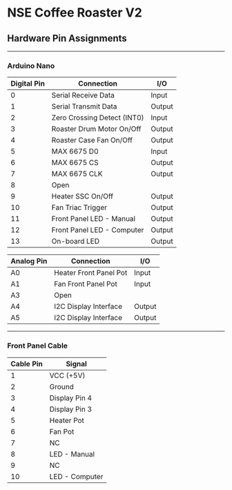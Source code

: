 # NSE Coffee Roaster V2
## Hardware Pin Assignments
----
### Arduino Nano
| Digital Pin | Connection | I/O |
| --- | --- | --- |
| 0 | Serial Receive Data | Input |
| 1 | Serial Transmit Data | Output |
| 2 | Zero Crossing Detect (INT0) | Input |
| 3 | Roaster Drum Motor On/Off | Output |
| 4 | Roaster Case Fan On/Off | Output |
| 5 | MAX 6675 D0 | Input |
| 6 | MAX 6675 CS | Output |
| 7 | MAX 6675 CLK | Output |
| 8 | Open | |
| 9 | Heater SSC On/Off | Output |
| 10 | Fan Triac Trigger | Output |
| 11 | Front Panel LED - Manual | Output |
| 12 | Front Panel LED - Computer | Output |
| 13 | On-board LED | Output |

| Analog Pin | Connection | I/O |
| --- | --- | --- |
| A0 | Heater Front Panel Pot | Input |
| A1 | Fan Front Panel Pot | Input |
| A3 | Open | |
| A4 | I2C Display Interface | Output |
| A5 | I2C Display Interface | Output |
----
### Front Panel Cable
| Cable Pin | Signal |
| --- | --- |
| 1 | VCC (+5V) |
| 2 | Ground |
| 3 | Display Pin 4 |
| 4 | Display Pin 3 |
| 5 | Heater Pot |
| 6 | Fan Pot |
| 7 | NC |
| 8 | LED - Manual |
| 9 | NC |
| 10 | LED - Computer |
